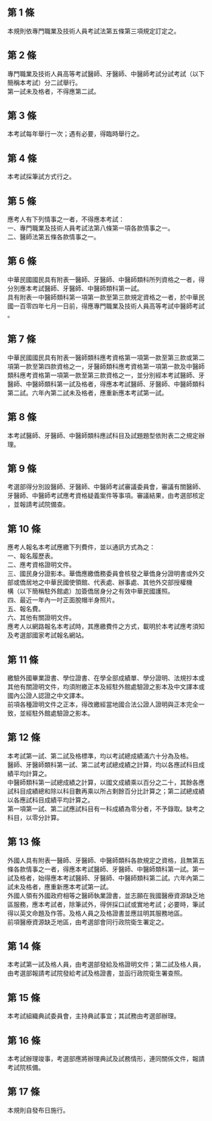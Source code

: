 第 1 條
-------
本規則依專門職業及技術人員考試法第五條第三項規定訂定之。

第 2 條
-------
專門職業及技術人員高等考試醫師、牙醫師、中醫師考試分試考試（以下  
簡稱本考試）分二試舉行。  
第一試未及格者，不得應第二試。

第 3 條
-------
本考試每年舉行一次；遇有必要，得臨時舉行之。

第 4 條
-------
本考試採筆試方式行之。

第 5 條
-------
應考人有下列情事之一者，不得應本考試：  
一、專門職業及技術人員考試法第八條第一項各款情事之一。  
二、醫師法第五條各款情事之一。

第 6 條
-------
中華民國國民具有附表一醫師、牙醫師、中醫師類科所列資格之一者，得  
分別應本考試醫師、牙醫師、中醫師類科第一試。  
具有附表一中醫師類科第一項第一款至第三款規定資格之一者，於中華民  
國一百零四年七月一日前，得應專門職業及技術人員高等考試中醫師考試  
。

第 7 條
-------
中華民國國民具有附表一醫師類科應考資格第一項第一款至第三款或第二  
項第一款至第四款資格之一，牙醫師類科應考資格第一項第一款及中醫師  
類科應考資格第一項第一款至第三款資格之一，並分別經本考試醫師、牙  
醫師、中醫師類科第一試及格者，得應本考試醫師、牙醫師、中醫師類科  
第二試。六年內第二試未及格者，應重新應本考試第一試。

第 8 條
-------
本考試醫師、牙醫師、中醫師類科應試科目及試題題型依附表二之規定辦  
理。

第 9 條
-------
考選部得分別設醫師、牙醫師、中醫師考試審議委員會，審議有關醫師、  
牙醫師、中醫師考試應考資格疑義案件等事項。審議結果，由考選部核定  
，並報請考試院備查。

第 10 條
--------
應考人報名本考試應繳下列費件，並以通訊方式為之：  
一、報名履歷表。  
二、應考資格證明文件。  
三、國民身分證影本。華僑應繳僑務委員會核發之華僑身分證明書或外交  
    部或僑居地之中華民國使領館、代表處、辦事處、其他外交部授權機  
    構（以下簡稱駐外館處）加簽僑居身分之有效中華民國護照。  
四、最近一年內一吋正面脫帽半身照片。  
五、報名費。  
六、其他有關證明文件。  
應考人以網路報名本考試時，其應繳費件之方式，載明於本考試應考須知  
及考選部國家考試報名網站。

第 11 條
--------
繳驗外國畢業證書、學位證書、在學全部成績單、學分證明、法規抄本或  
其他有關證明文件，均須附繳正本及經駐外館處驗證之影本及中文譯本或  
國內公證人認證之中文譯本。  
前項各種證明文件之正本，得改繳經當地國合法公證人證明與正本完全一  
致，並經駐外館處驗證之影本。

第 12 條
--------
本考試第一試、第二試及格標準，均以考試總成績滿六十分為及格。  
醫師、牙醫師類科第一試、第二試考試總成績之計算，均以各應試科目成  
績平均計算之。  
中醫師類科第一試總成績之計算，以國文成績乘以百分之二十，其餘各應  
試科目成績總和除以科目數再乘以所占剩餘百分比計算之；第二試總成績  
以各應試科目成績平均計算之。  
第一項第一試、第二試應試科目有一科成績為零分者，不予錄取。缺考之  
科目，以零分計算。

第 13 條
--------
外國人具有附表一醫師、牙醫師、中醫師類科各款規定之資格，且無第五  
條各款情事之一者，得應本考試醫師、牙醫師、中醫師類科第一試。第一  
試及格者，始得應本考試醫師、牙醫師、中醫師類科第二試。六年內第二  
試未及格者，應重新應本考試第一試。  
外國人領有外國政府相等之醫師執業證書，並志願在我國醫療資源缺乏地  
區服務，應本考試者，除筆試外，得併採口試或實地考試；必要時，筆試  
得以英文命題及作答。及格人員之及格證書並應註明其服務地區。  
前項醫療資源缺乏地區，由考選部會同行政院衛生署定之。

第 14 條
--------
本考試第一試及格人員，由考選部發給及格證明文件；第二試及格人員，  
由考選部報請考試院發給考試及格證書，並函行政院衛生署查照。

第 15 條
--------
本考試組織典試委員會，主持典試事宜；其試務由考選部辦理。

第 16 條
--------
本考試辦理竣事，考選部應將辦理典試及試務情形，連同關係文件，報請  
考試院核備。

第 17 條
--------
本規則自發布日施行。

